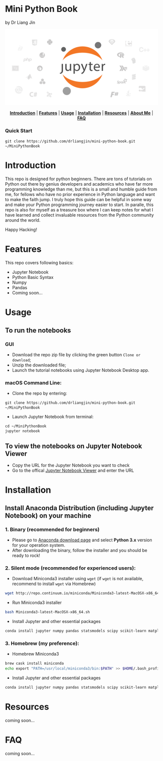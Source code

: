 # Mini Python Book
by Dr Liang Jin

<p align="center"><img src="/doc/image/jupyter.png" alt="jupyter"/></p>
<p align="center">
  <b><a href="#introduction">Introduction</a></b>
  |
  <b><a href="#features">Features</a></b>
  |
  <b><a href="#usage">Usage</a></b>
  |
  <b><a href="#installation">Installation</a></b>
  |
  <b><a href="#resources">Resources</a></b>
  |
  <b><a href="https://sites.google.com/site/drliangjin/">About Me</a></b>  
  |
  <b><a href="#features">FAQ</a></b>  
</p>

### Quick Start
```shell
git clone https://github.com/drliangjin/mini-python-book.git ~/MiniPythonBook
```

# Introduction
This repo is designed for python beginners. There are tons of tutorials on Python out there by genius developers and academics who have far more programming knowledge than me, but this is a small and humble guide from me, for fellows who have no prior experience in Python language and want to make the faith jump. I truly hope this guide can be helpful in some way and make your Python programming journey easier to start. In paralle, this repo is also for myself as a treasure box where I can keep notes for what I have learned and collect invaluable resources from the Python community around the world.

Happy Hacking!

# Features
This repo covers following basics:
- Jupyter Notebook
- Python Basic Syntax
- Numpy
- Pandas
- Coming soon...

# Usage
## To run the notebooks
### GUI
- Download the repo zip file by clicking the green button `Clone or download`;
- Unzip the downloaded file;
- Launch the tutorial notebooks using Jupyter Notebook Desktop app.
### macOS Command Line:
- Clone the repo by entering:
```shell
git clone https://github.com/drliangjin/mini-python-book.git ~/MiniPythonBook
```
- Launch Jupyter Notebook from terminal:
```shell
cd ~/MiniPythonBook
jupyter notebook
```
## To view the notebooks on Jupyter Notebook Viewer
- Copy the URL for the Jupyter Notebook you want to check
- Go to the offical [Jupyter Notebook Viewer](https://nbviewer.jupyter.org/) and enter the URL

# Installation
## Install Anaconda Distribution (including Jupyter Notebook) on your machine
### 1. Binary (recommended for beginners)
- Please go to [Anaconda download page](https://www.anaconda.com/download/) and select **Python 3.x** version for your operation system.
- After downloading the binary, follow the installer and you should be ready to rock!
### 2. Silent mode (recommended for experienced users):
- Download Miniconda3 installer using `wget` (if `wget` is not available, recommend to install `wget` via Homebrew)
```bash
wget http://repo.continuum.io/miniconda/Miniconda3-latest-MacOSX-x86_64.sh
```
- Run Miniconda3 installer
```bash
bash Miniconda3-latest-MacOSX-x86_64.sh
```
- Install Jupyter and other essential packages
```bash
conda install jupyter numpy pandas statsmodels scipy scikit-learn matplotlib seaborn
```
### 3. Homebrew (my preference):
- Homebrew Miniconda3
```bash
brew cask install miniconda
echo export "PATH=/usr/local/miniconda3/bin:$PATH" >> $HOME/.bash_profile
```
- Install Jupyter and other essential packages
```bash
conda install jupyter numpy pandas statsmodels scipy scikit-learn matplotlib seaborn
```
# Resources
coming soon...
# FAQ
coming soon...
